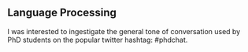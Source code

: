 ## Language Processing 

I was interested to ingestigate the general tone of conversation used by PhD students on the popular twitter hashtag: #phdchat. 
 




